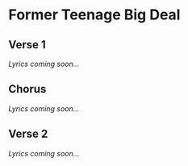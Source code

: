 # Former Teenage Big Deal

## Verse 1
*Lyrics coming soon...*

## Chorus
*Lyrics coming soon...*

## Verse 2
*Lyrics coming soon...*